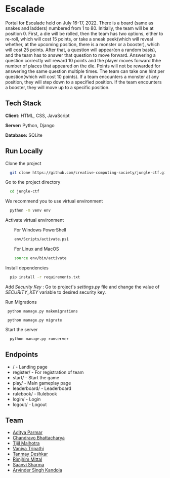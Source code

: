 
# Escalade


Portal for Escalade held on July 16-17, 2022. There is a board (same as snakes and ladders) numbered from 1 to 80. Initially, the team will be at position 0. First, a die will be rolled, then the team has two options, either to re-roll, which will cost 15 points, or take a sneak peek(which will reveal whether, at the upcoming position, there is a monster or a booster), which will cost 25 points. After that, a question will appear(on a random basis), and the team has to answer that question to move forward. Answering a question correctly will reward 10 points and the player moves forward thhe number of places that appeared on the die. Points will not be rewarded for answering the same question multiple times. The team can take one hint per question(which will cost 10 points). If a team encounters a monster at any position,  they will step down to a specified position. If the team encounters a booster, they will move up to a specific position.



## Tech Stack

**Client:** HTML, CSS, JavaScript

**Server:** Python, Django

**Database:** SQLite


  
## Run Locally


Clone the project

```bash
  git clone https://github.com/creative-computing-society/jungle-ctf.git
```

Go to the project directory

```bash
  cd jungle-ctf
```

We recommend you to use virtual environment

```bash
  python -m venv env
```

Activate virtual environment   
   
&emsp;&emsp;For Windows PowerShell
```bash
    env/Scripts/activate.ps1
```
&emsp;&emsp;For Linux and MacOS
```bash
    source env/bin/activate
```

Install dependencies

```bash
  pip install -r requirements.txt
```

Add *Security Key* : Go to project's *settings.py* file and change the value of *SECURITY_KEY* variable to desired security key.

Run Migrations

```
 python manage.py makemigrations
```
```
 python manage.py migrate
```

Start the server

```bash
  python manage.py runserver
```

## Endpoints   

* / - Landing page   
* register/ - For registration of team   
* start/ - Start the game   
* play/ - Main gameplay page
* leaderboard/ - Leaderboard
* rulebook/ - Rulebook
* login/ - Login
* logout/ - Logout   


## Team

* [Aditya Parmar](https://github.com/adityaParmar9813)   
* [Chandravo Bhattacharya](https://github.com/Chandravo)  
* [Tijil Malhotra](https://github.com/TijilM)
* [Vaniya Tripathi](https://github.com/VaniyaTripathi)
* [Tanmay Deshkar](https://github.com/Fluorospek)
* [Rimjhim Mittal](https://github.com/rimjhimittal)
* [Saanvi Sharma](https://github.com/Saanvi49)
* [Arvinder Singh Kandola](https://github.com/askandola)
